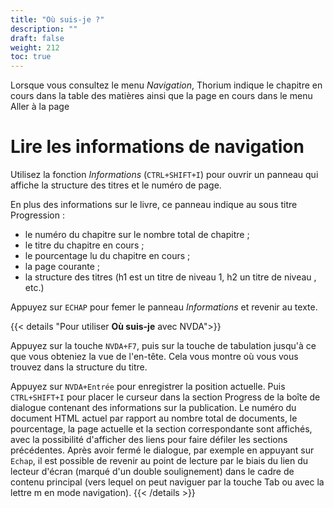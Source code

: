 ```yaml
---
title: "Où suis-je ?"
description: ""
draft: false
weight: 212
toc: true
---
```


Lorsque vous consultez le menu *Navigation*, Thorium indique le chapitre en cours dans la table des matières ainsi que la page en cours dans le menu Aller à la page

# Lire les informations de navigation

Utilisez la fonction *Informations* (`CTRL+SHIFT+I`) pour ouvrir un panneau qui affiche la structure des titres et le numéro de page. 

En plus des informations sur le livre, ce panneau indique au sous titre Progression :
- le numéro du chapitre sur le nombre total de chapitre ;
- le titre du chapitre en cours ;
- le pourcentage lu du chapitre en cours ; 
- la page courante ;
- la structure des titres (h1 est un titre de niveau 1, h2 un titre de niveau , etc.)

Appuyez sur `ECHAP` pour femer le panneau *Informations* et revenir au texte. 


{{< details "Pour utiliser **Où suis-je** avec NVDA">}}

Appuyez sur la touche `NVDA+F7`, puis sur la touche de tabulation jusqu'à ce que vous obteniez la vue de l'en-tête. Cela vous montre où vous vous trouvez dans la structure du titre. 

Appuyez sur `NVDA+Entrée` pour enregistrer la position actuelle. Puis `CTRL+SHIFT+I` pour placer le curseur dans la section Progress de la boîte de dialogue contenant des informations sur la publication. Le numéro du document HTML actuel par rapport au nombre total de documents, le pourcentage, la page actuelle et la section correspondante sont affichés, avec la possibilité d'afficher des liens pour faire défiler les sections précédentes. Après avoir fermé le dialogue, par exemple en appuyant sur `Echap`, il est possible de revenir au point de lecture par le biais du lien du lecteur d'écran (marqué d'un double soulignement) dans le cadre de contenu principal (vers lequel on peut naviguer par la touche Tab ou avec la lettre m en mode navigation).
{{< /details >}}